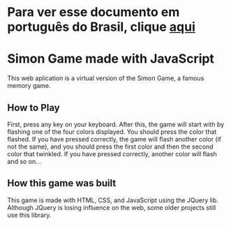 <h1>Para ver esse documento em português do Brasil, clique <a href="README.pt.md">aqui</a></h1>
<h1>Simon Game made with JavaScript</h1>
<p>This web aplication is a virtual version of the Simon Game, a famous memory game.</p>

<h2>How to Play</h2>
<p>First, press any key on your keyboard. After this, the game will start with by flashing one of the four colors displayed. You should press the color that flashed. If you have pressed correctly, the game will flash another color (if not the same), and you should press the first color and then the second color that twinkled. If you have pressed correctly, another color will flash and so on...</p>

<h2>How this game was built</h2>
<p>This game is made with HTML, CSS, and JavaScript using the JQuery lib. Although JQuery is losing influence on the web, some older projects still use this library.</p>